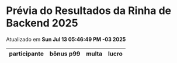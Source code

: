 # Prévia do Resultados da Rinha de Backend 2025
Atualizado em **Sun Jul 13 05:46:49 PM -03 2025**


| participante | bônus p99 | multa | lucro |
| -- | -- | -- | -- |
